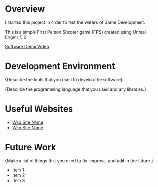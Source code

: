 # Overview

I started this project in order to test the waters of Game Development.

This is a simple First Person Shooter game (FPS) created using Unreal Engine 5.2.


[Software Demo Video](https://youtu.be/hOdl-kJ-fbw)

# Development Environment

{Describe the tools that you used to develop the software}

{Describe the programming language that you used and any libraries.}

# Useful Websites

* [Web Site Name](http://url.link.goes.here)
* [Web Site Name](http://url.link.goes.here)

# Future Work

{Make a list of things that you need to fix, improve, and add in the future.}
* Item 1
* Item 2
* Item 3